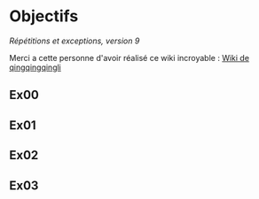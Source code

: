 # Objectifs

*Répétitions et exceptions, version 9*

Merci a cette personne d'avoir réalisé ce wiki incroyable : [Wiki de qingqingqingli](https://github.com/qingqingqingli/CPP/tree/main/module04)

## Ex00


## Ex01


## Ex02


## Ex03
